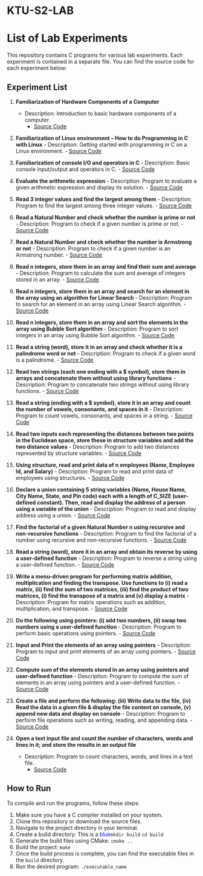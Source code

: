 # KTU-S2-LAB

# List of Lab Experiments

This repository contains C programs for various lab experiments. Each experiment is contained in a separate file. You can find the source code for each experiment below:

## Experiment List

1. **Familiarization of Hardware Components of a Computer**
   - Description: Introduction to basic hardware components of a computer.
      - [Source Code](src/3-i-hello-world.c)

2. **Familiarization of Linux environment – How to do Programming in C with Linux**
         - Description: Getting started with programming in C on a Linux environment.
            - [Source Code](src/3-ii-sum.c)

3. **Familiarization of console I/O and operators in C**
               - Description: Basic console input/output and operators in C.
                  - [Source Code](src/3-iii-radius.c)

4. **Evaluate the arithmetic expression**
                     - Description: Program to evaluate a given arithmetic expression and display its solution.
                        - [Source Code](src/3-iv-expression.c)

5. **Read 3 integer values and find the largest among them**
                           - Description: Program to find the largest among three integer values.
                              - [Source Code](src/4-largest-among-three.c)

6. **Read a Natural Number and check whether the number is prime or not**
                                 - Description: Program to check if a given number is prime or not.
                                    - [Source Code](src/5-prime-or-not.c)

7. **Read a Natural Number and check whether the number is Armstrong or not**
                                       - Description: Program to check if a given number is an Armstrong number.
                                          - [Source Code](src/6-armstrong-number.c)

8. **Read n integers, store them in an array and find their sum and average**
                                             - Description: Program to calculate the sum and average of integers stored in an array.
                                                - [Source Code](src/7-sum-and-average.c)

9. **Read n integers, store them in an array and search for an element in the array using an algorithm for Linear Search**
                                                   - Description: Program to search for an element in an array using Linear Search algorithm.
                                                      - [Source Code](src/8-linear-search.c)

10. **Read n integers, store them in an array and sort the elements in the array using Bubble Sort algorithm**
                                                          - Description: Program to sort integers in an array using Bubble Sort algorithm.
                                                              - [Source Code](src/9-bubble-sort.c)

11. **Read a string (word), store it in an array and check whether it is a palindrome word or not**
                                                                  - Description: Program to check if a given word is a palindrome.
                                                                      - [Source Code](src/10-palindrome-word.c)

12. **Read two strings (each one ending with a $ symbol), store them in arrays and concatenate them without using library functions**
                                                                          - Description: Program to concatenate two strings without using library functions.
                                                                              - [Source Code](src/11-concatenate-strings.c)

13. **Read a string (ending with a $ symbol), store it in an array and count the number of vowels, consonants, and spaces in it**
                                                                                  - Description: Program to count vowels, consonants, and spaces in a string.
                                                                                      - [Source Code](src/12-count-vowels-consonants-spaces.c)

14. **Read two inputs each representing the distances between two points in the Euclidean space, store these in structure variables and add the two distance values**
                                                                                          - Description: Program to add two distances represented by structure variables.
                                                                                              - [Source Code](src/13-distance-struct.c)

15. **Using structure, read and print data of n employees (Name, Employee Id, and Salary)**
                                                                                                  - Description: Program to read and print data of employees using structures.
                                                                                                      - [Source Code](src/14-employee-data-structure.c)

16. **Declare a union containing 5 string variables (Name, House Name, City Name, State, and Pin code) each with a length of C_SIZE (user-defined constant). Then, read and display the address of a person using a variable of the union**
                                                                                                          - Description: Program to read and display address using a union.
                                                                                                              - [Source Code](src/15-address-union.c)

17. **Find the factorial of a given Natural Number n using recursive and non-recursive functions**
                                                                                                                  - Description: Program to find the factorial of a number using recursive and non-recursive functions.
                                                                                                                      - [Source Code](src/16-factorial.c)

18. **Read a string (word), store it in an array and obtain its reverse by using a user-defined function**
                                                                                                                          - Description: Program to reverse a string using a user-defined function.
                                                                                                                              - [Source Code](src/17-reverse-string.c)

19. **Write a menu-driven program for performing matrix addition, multiplication and finding the transpose. Use functions to (i) read a matrix, (ii) find the sum of two matrices, (iii) find the product of two matrices, (i) find the transpose of a matrix and (v) display a matrix**
                                                                                                                                  - Description: Program for matrix operations such as addition, multiplication, and transpose.
                                                                                                                                      - [Source Code](src/18-matrix-operations.c)

20. **Do the following using pointers: (i) add two numbers, (ii) swap two numbers using a user-defined function**
                                                                                                                                          - Description: Program to perform basic operations using pointers.
                                                                                                                                              - [Source Code](src/19-pointers-add-swap.c)

21. **Input and Print the elements of an array using pointers**
                                                                                                                                                  - Description: Program to input and print elements of an array using pointers.
                                                                                                                                                      - [Source Code](src/20-array-pointers-input-output.c)

22. **Compute sum of the elements stored in an array using pointers and user-defined function**
                                                                                                                                                          - Description: Program to compute the sum of elements in an array using pointers and a user-defined function.
                                                                                                                                                              - [Source Code](src/21-sum-array-pointers.c)

23. **Create a file and perform the following: (iii) Write data to the file, (iv) Read the data in a given file & display the file content on console, (v) append new data and display on console**
                                                                                                                                                                  - Description: Program to perform file operations such as writing, reading, and appending data.
                                                                                                                                                                      - [Source Code](src/22-file-operations.c)

24. **Open a text input file and count the number of characters, words and lines in it; and store the results in an output file**
    - Description: Program to count characters, words, and lines in a text file.
        - [Source Code](src/23-count-characters-words-lines.c)

## How to Run
To compile and run the programs, follow these steps:

1. Make sure you have a C compiler installed on your system.
2. Clone this repository or download the source files.
3. Navigate to the project directory in your terminal.
4. Create a build directory:
This is a <span style="color:blue">blue</span>``mkdir build``
``cd build``
5. Generate the build files using CMake:
``cmake ..``
6. Build the project:
``make``
7. Once the build process is complete, you can find the executable files in the `build` directory.
8. Run the desired program:
``./executable_name``


